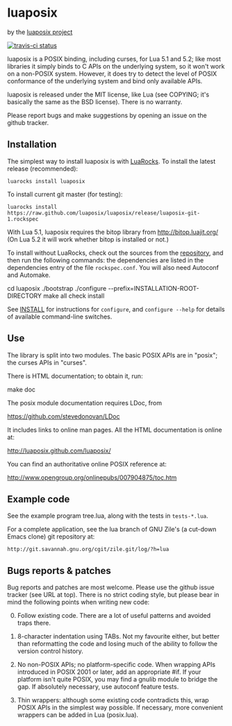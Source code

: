 luaposix
========

by the [luaposix project][github]

[github]: https://github.com/luaposix/luaposix

[![travis-ci status](https://secure.travis-ci.org/luaposix/luaposix.png?branche=master)](http://travis-ci.org/luaposix/luaposix/builds)

luaposix is a POSIX binding, including curses, for Lua 5.1 and 5.2;
like most libraries it simply binds to C APIs on the underlying
system, so it won't work on a non-POSIX system. However, it does try
to detect the level of POSIX conformance of the underlying system and
bind only available APIs.

luaposix is released under the MIT license, like Lua (see COPYING;
it's basically the same as the BSD license). There is no warranty.

Please report bugs and make suggestions by opening an issue on the
github tracker.


Installation
------------

The simplest way to install luaposix is with [LuaRocks][]. To install the
latest release (recommended):

    luarocks install luaposix

To install current git master (for testing):

    luarocks install https://raw.github.com/luaposix/luaposix/release/luaposix-git-1.rockspec

With Lua 5.1, luaposix requires the bitop library from http://bitop.luajit.org/
(On Lua 5.2 it will work whether bitop is installed or not.)

To install without LuaRocks, check out the sources from the
[repository][github], and then run the following commands: the
dependencies are listed in the dependencies entry of the file
`rockspec.conf`. You will also need Autoconf and Automake.

  cd luaposix
  ./bootstrap
  ./configure --prefix=INSTALLATION-ROOT-DIRECTORY
  make all check install

See [INSTALL][] for instructions for `configure`, and `configure --help`
for details of available command-line switches.

[luarocks]: http://www.luarocksporg "LuaRocks Project"
[install]: https://raw.github.com/luaposix/luaposix/release/INSTALL


Use
---

The library is split into two modules. The basic POSIX APIs are in
"posix"; the curses APIs in "curses".

There is HTML documentation; to obtain it, run:

  make doc

The posix module documentation requires LDoc, from

  https://github.com/stevedonovan/LDoc

It includes links to online man pages. All the HTML documentation is
online at:

  http://luaposix.github.com/luaposix/

You can find an authoritative online POSIX reference at:

  http://www.opengroup.org/onlinepubs/007904875/toc.htm


Example code
------------

See the example program tree.lua, along with the tests in
`tests-*.lua`.

For a complete application, see the lua branch of GNU Zile's (a
cut-down Emacs clone) git repository at:

    http://git.savannah.gnu.org/cgit/zile.git/log/?h=lua


Bugs reports & patches
----------------------

Bug reports and patches are most welcome. Please use the github issue
tracker (see URL at top). There is no strict coding style, but please
bear in mind the following points when writing new code:

0. Follow existing code. There are a lot of useful patterns and
   avoided traps there.

1. 8-character indentation using TABs. Not my favourite either, but
   better than reformatting the code and losing much of the ability to
   follow the version control history.

2. No non-POSIX APIs; no platform-specific code. When wrapping APIs
   introduced in POSIX 2001 or later, add an appropriate #if. If your
   platform isn't quite POSIX, you may find a gnulib module to bridge
   the gap. If absolutely necessary, use autoconf feature tests.

3. Thin wrappers: although some existing code contradicts this, wrap
   POSIX APIs in the simplest way possible. If necessary, more
   convenient wrappers can be added in Lua (posix.lua).
